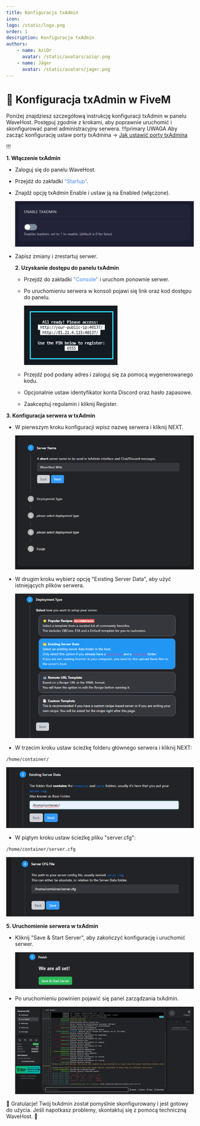```yaml
---
title: Konfiguracja txAdmin
icon: 
logo: /static/logo.png
order: 1
description: Konfiguracja txAdmin
authors:
    - name: AziQr
      avatar: /static/avatars/aziqr.png
    - name: Jäger
      avatar: /static/avatars/jager.png
---
```


# 🔧 Konfiguracja txAdmin w FiveM
Poniżej znajdziesz szczegółową instrukcję konfiguracji txAdmin w panelu WaveHost. Postępuj zgodnie z krokami, aby poprawnie uruchomić i skonfigurować panel administracyjny serwera.
!!!primary UWAGA
Aby zacząć konfigurację ustaw porty txAdmina -> [Jak ustawić porty txAdmina](https://wavehost.github.io/wiki/fivem/port_txadmin/)

!!!


**1. Włączenie txAdmin**
- Zaloguj się do panelu WaveHost.
- Przejdź do zakładki <span style="color:rgb(67, 136, 233);">"Startup"</span>.
- Znajdź opcję txAdmin Enable i ustaw ją na Enabled (włączone).

    ![](/static/fivem/konfiguracja_txadmin1.png)

- Zapisz zmiany i zrestartuj serwer.

  **2. Uzyskanie dostępu do panelu txAdmin**
  - Przejdź do zakładki <span style="color:rgb(67, 136, 233);">"Console"</span> i uruchom ponownie serwer.
  - Po uruchomieniu serwera w konsoli pojawi się link oraz kod dostępu do panelu.

      ![](/static/fivem/konfiguracja_txadmin2.png)
    
  - Przejdź pod podany adres i zaloguj się za pomocą wygenerowanego kodu.
  - Opcjonalnie ustaw identyfikator konta Discord oraz hasło zapasowe.
  - Zaakceptuj regulamin i kliknij Register.

**3. Konfiguracja serwera w txAdmin**
- W pierwszym kroku konfiguracji wpisz nazwę serwera i kliknij NEXT.

    ![](/static/fivem/konfiguracja_txadmin3.png)
- W drugim kroku wybierz opcję "Existing Server Data", aby użyć istniejących plików serwera.

  ![](/static/fivem/konfiguracja_txadmin4.png)
  
- W trzecim kroku ustaw ścieżkę folderu głównego serwera i kliknij NEXT:
```
/home/container/
```
  ![](/static/fivem/konfiguracja_txadmin5.png)

- W piątym kroku ustaw ścieżkę pliku "server.cfg":
```
/home/container/server.cfg
```
  ![](/static/fivem/konfiguracja_txadmin6.png)

**5. Uruchomienie serwera w txAdmin**
- Kliknij "Save & Start Server", aby zakończyć konfigurację i uruchomić serwer.
  
  ![](/static/fivem/konfiguracja_txadmin7.png)
  
- Po uruchomieniu powinien pojawić się panel zarządzania txAdmin.
  
    ![](/static/fivem/konfiguracja_txadmin8.png)

🎉 Gratulacje! Twój txAdmin został pomyślnie skonfigurowany i jest gotowy do użycia. Jeśli napotkasz problemy, skontaktuj się z pomocą techniczną WaveHost. 🚀
